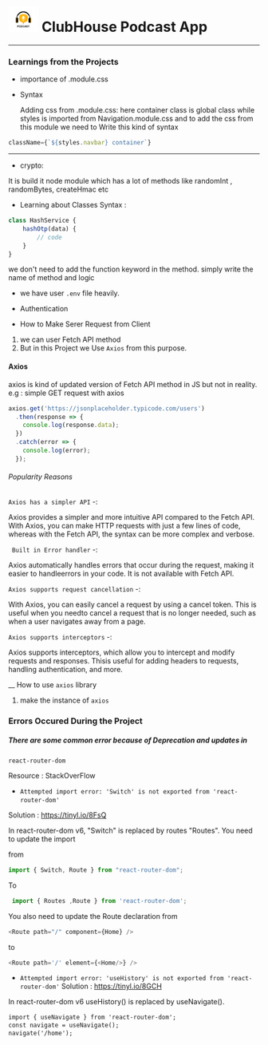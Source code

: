 # <img src="https://github.com/RahulBisht001/ClubHouse/blob/main/microphone.png" alt="" width="60" height="50"> ClubHouse Podcast App
____________________________


### Learnings from the Projects

* importance of .module.css



* Syntax

    Adding css from .module.css:
    here container class is global class while styles is
    imported from Navigation.module.css and to add the css from
    this module we need to Write this kind of syntax

```javascript
className={`${styles.navbar} container`} 
```

______________________________________________________________
* crypto:

It is build it node module which has a lot of methods like randomInt , randomBytes, createHmac etc

* Learning about Classes 
Syntax : 

```javascript
class HashService {
    hashOtp(data) {
        // code
    }
}
```

we don't need to add the function keyword in the method. simply write the name of method and logic

* we have user `.env` file heavily.

* Authentication 

* How to Make Serer Request from Client

1. we can user Fetch API method
2. But in this Project we Use `Axios` from this purpose.

#### Axios

axios is kind of updated version of Fetch API method in JS but not in reality.
e.g :  simple GET request with axios

```javascript
axios.get('https://jsonplaceholder.typicode.com/users')
  .then(response => {
    console.log(response.data);
  })
  .catch(error => {
    console.log(error);
  });
```


###### Popularity Reasons

`Axios has a simpler API`  -:

Axios provides a simpler and more intuitive API compared to the Fetch API. With Axios, 
you can make HTTP requests with just a few lines of code, whereas with the Fetch API,
the syntax can be more complex and verbose.

` Built in Error handler` -:

Axios automatically handles errors that occur during the request, making it easier to handleerrors in your code. It is not available with Fetch API.
  
`Axios supports request cancellation` -:
  
With Axios, you can easily cancel a request by using a cancel token. This is useful when you needto cancel a request that is no longer needed, such as when a user navigates away from a page.

`Axios supports interceptors` -:

Axios supports interceptors, which allow you to intercept and modify requests and responses. Thisis useful for adding headers to requests, handling authentication, and more.

 
__ How to use `axios` library
1. make the instance of `axios`



### Errors Occured During the Project

#####  There are some common error because of Deprecation and  updates in
 `react-router-dom`

Resource : StackOverFlow


* `Attempted import error: 'Switch' is not exported from 'react-router-dom'`

Solution : https://tinyl.io/8FsQ

In react-router-dom v6, "Switch" is replaced by routes "Routes". 
You need to update the import

from 

``` javascript
import { Switch, Route } from "react-router-dom";
```

To 
```javascript
 import { Routes ,Route } from 'react-router-dom';
  ```

You also need to update the Route declaration 
from
```javascript
<Route path="/" component={Home} />
```
to
```javascript
<Route path='/' element={<Home/>} />
```




*  `Attempted import error: 'useHistory' is not exported from 'react-router-dom'`
Solution : https://tinyl.io/8GCH

In react-router-dom v6 useHistory() is replaced by useNavigate().
```
import { useNavigate } from 'react-router-dom';
const navigate = useNavigate();
navigate('/home');
```

